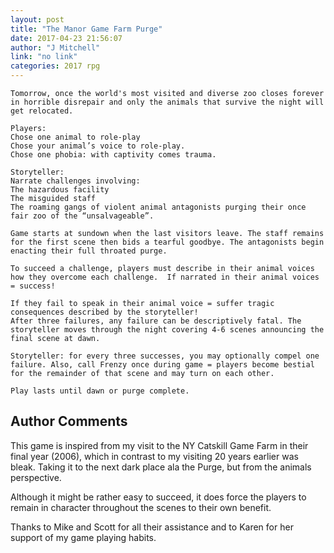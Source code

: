 ```yaml
---
layout: post
title: "The Manor Game Farm Purge"
date: 2017-04-23 21:56:07
author: "J Mitchell"
link: "no link"
categories: 2017 rpg
---
```

```
Tomorrow, once the world's most visited and diverse zoo closes forever in horrible disrepair and only the animals that survive the night will get relocated.

Players:
Chose one animal to role-play
Chose your animal’s voice to role-play.
Chose one phobia: with captivity comes trauma.

Storyteller: 
Narrate challenges involving:
The hazardous facility
The misguided staff
The roaming gangs of violent animal antagonists purging their once fair zoo of the “unsalvageable”.

Game starts at sundown when the last visitors leave. The staff remains for the first scene then bids a tearful goodbye. The antagonists begin enacting their full throated purge.

To succeed a challenge, players must describe in their animal voices how they overcome each challenge.  If narrated in their animal voices = success!

If they fail to speak in their animal voice = suffer tragic consequences described by the storyteller!
After three failures, any failure can be descriptively fatal. The storyteller moves through the night covering 4-6 scenes announcing the final scene at dawn.

Storyteller: for every three successes, you may optionally compel one failure. Also, call Frenzy once during game = players become bestial for the remainder of that scene and may turn on each other.

Play lasts until dawn or purge complete.

```
## Author Comments 

This game is inspired from my visit to the NY Catskill Game Farm in their final year (2006), which in contrast to my visiting 20 years earlier was bleak. Taking it to the next dark place ala the Purge, but from the animals perspective.

Although it might be rather easy to succeed, it does force the players to remain in character throughout the scenes to their own benefit.

Thanks to Mike and Scott for all their assistance and to Karen for her support of my game playing habits.
